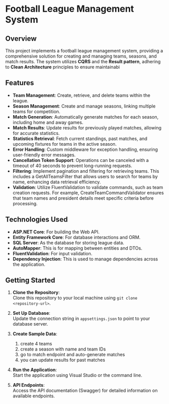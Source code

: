 # Football League Management System

## Overview

This project implements a football league management system, providing a comprehensive solution for creating and managing teams, seasons, and match results. The system utilizes **CQRS** and the **Result pattern**, adhering to **Clean Architecture** principles to ensure maintainabi


## Features

- **Team Management**: Create, retrieve, and delete teams within the league.
- **Season Management**: Create and manage seasons, linking multiple teams for competition.
- **Match Generation**: Automatically generate matches for each season, including home and away games.
- **Match Results**: Update results for previously played matches, allowing for accurate statistics.
- **Statistics Retrieval**: Fetch current standings, past matches, and upcoming fixtures for teams in the active season.
- **Error Handling**: Custom middleware for exception handling, ensuring user-friendly error messages.
- **Cancellation Token Support**: Operations can be canceled with a timeout of 40 seconds to prevent long-running requests.
- **Filtering**: Implement pagination and filtering for retrieving teams. This includes a GetAllTeamsFilter that allows users to search for teams by name, enhancing data retrieval efficiency.
- **Validation**: Utilize FluentValidation to validate commands, such as team creation requests. For example, CreateTeamCommandValidator ensures that team names and president details meet specific criteria before processing.

## Technologies Used

- **ASP.NET Core**: For building the Web API.
- **Entity Framework Core**: For database interactions and ORM.
- **SQL Server**: As the database for storing league data.
- **AutoMapper**: This is for mapping between entities and DTOs.
- **FluentValidation**: For input validation.
- **Dependency Injection**: This is used to manage dependencies across the application.

## Getting Started

1. **Clone the Repository**:  
   Clone this repository to your local machine using `git clone <repository-url>`.

2. **Set Up Database**:  
   Update the connection string in `appsettings.json` to point to your database server.

3. **Create Sample Data**:  
   1. create 4 teams
   2. create a season with name and team IDs
   3. go to match endpoint and auto-generate matches
   4. you can update results for past matches

5. **Run the Application**:  
   Start the application using Visual Studio or the command line.

6. **API Endpoints**:  
   Access the API documentation (Swagger) for detailed information on available endpoints.
